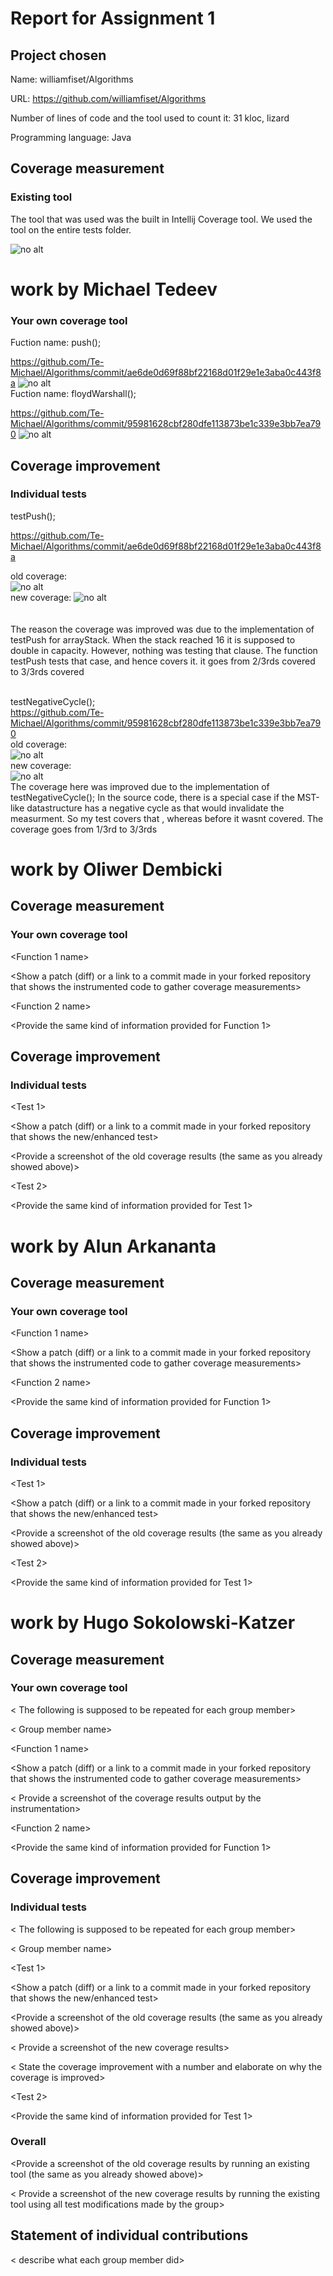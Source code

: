 # Report for Assignment 1

## Project chosen

Name: williamfiset/Algorithms

URL: https://github.com/williamfiset/Algorithms

Number of lines of code and the tool used to count it: 31 kloc, lizard

Programming language: Java

## Coverage measurement

### Existing tool

The tool that was used was the built in Intellij Coverage tool. We used the tool on the entire tests folder.

<Show the coverage results provided by the existing tool with a screenshot>

![no alt](readMeImages/branch1img1.png)
# work by Michael Tedeev

### Your own coverage tool



Fuction name: push();

https://github.com/Te-Michael/Algorithms/commit/ae6de0d69f88bf22168d01f29e1e3aba0c443f8a
<Provide a screenshot of the coverage results output by the instrumentation>
![no alt](readMeImages/branch1img2.png)
<br>
Fuction name: floydWarshall();

https://github.com/Te-Michael/Algorithms/commit/95981628cbf280dfe113873be1c339e3bb7ea790
![no alt](readMeImages/branch2img1.png)
## Coverage improvement

### Individual tests

<The following is supposed to be repeated for each group member>

<Group member name>

testPush();<br>

https://github.com/Te-Michael/Algorithms/commit/ae6de0d69f88bf22168d01f29e1e3aba0c443f8a

old coverage:
<br>
![no alt](readMeImages/branch1img2.png)
<br>
new coverage:
![no alt](readMeImages/branch1img3.png)
<br>
<br><br>
The reason the coverage was improved was due to the implementation of testPush for arrayStack. When the stack reached 16 it is supposed to double in capacity. However, nothing was testing that clause. The function testPush tests that case, and hence covers it. it goes from 2/3rds covered to 3/3rds covered
<br><br>

testNegativeCycle(); <br>
https://github.com/Te-Michael/Algorithms/commit/95981628cbf280dfe113873be1c339e3bb7ea790
<br>
old coverage:
<br>
![no alt](readMeImages/branch2img1.png)
<br>
new coverage:<br>
![no alt](readMeImages/branch2img2.png)
<br>
The coverage here was improved due to the implementation of testNegativeCycle(); In the source code, there is a special case if the MST-like datastructure has a negative cycle as that would invalidate the measurment. So my test covers that , whereas before it wasnt covered. The coverage goes from 1/3rd to 3/3rds
<br>
# work by Oliwer Dembicki
## Coverage measurement


### Your own coverage tool

<The following is supposed to be repeated for each group member>

<Group member name>

<Function 1 name>

<Show a patch (diff) or a link to a commit made in your forked repository that shows the instrumented code to gather coverage measurements>

<Provide a screenshot of the coverage results output by the instrumentation>

<Function 2 name>

<Provide the same kind of information provided for Function 1>

## Coverage improvement

### Individual tests

<The following is supposed to be repeated for each group member>

<Group member name>

<Test 1>

<Show a patch (diff) or a link to a commit made in your forked repository that shows the new/enhanced test>

<Provide a screenshot of the old coverage results (the same as you already showed above)>

<Provide a screenshot of the new coverage results>

<State the coverage improvement with a number and elaborate on why the coverage is improved>

<Test 2>

<Provide the same kind of information provided for Test 1>


# work by Alun Arkananta
## Coverage measurement

### Your own coverage tool

<The following is supposed to be repeated for each group member>

<Group member name>

<Function 1 name>

<Show a patch (diff) or a link to a commit made in your forked repository that shows the instrumented code to gather coverage measurements>

<Provide a screenshot of the coverage results output by the instrumentation>

<Function 2 name>

<Provide the same kind of information provided for Function 1>

## Coverage improvement

### Individual tests

<The following is supposed to be repeated for each group member>

<Group member name>

<Test 1>

<Show a patch (diff) or a link to a commit made in your forked repository that shows the new/enhanced test>

<Provide a screenshot of the old coverage results (the same as you already showed above)>

<Provide a screenshot of the new coverage results>

<State the coverage improvement with a number and elaborate on why the coverage is improved>

<Test 2>

<Provide the same kind of information provided for Test 1>


# work by Hugo Sokolowski-Katzer
## Coverage measurement

### Your own coverage tool

< The following is supposed to be repeated for each group member>

< Group member name>

<Function 1 name>

<Show a patch (diff) or a link to a commit made in your forked repository that shows the instrumented code to gather coverage measurements>

< Provide a screenshot of the coverage results output by the instrumentation>

<Function 2 name>

<Provide the same kind of information provided for Function 1>

## Coverage improvement

### Individual tests

< The following is supposed to be repeated for each group member>

< Group member name>

<Test 1>

<Show a patch (diff) or a link to a commit made in your forked repository that shows the new/enhanced test>

<Provide a screenshot of the old coverage results (the same as you already showed above)>

< Provide a screenshot of the new coverage results>

< State the coverage improvement with a number and elaborate on why the coverage is improved>

<Test 2>

<Provide the same kind of information provided for Test 1>

### Overall

<Provide a screenshot of the old coverage results by running an existing tool (the same as you already showed above)>

< Provide a screenshot of the new coverage results by running the existing tool using all test modifications made by the group>


## Statement of individual contributions

< describe what each group member did>

